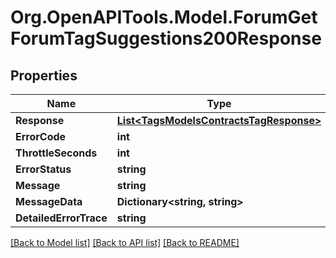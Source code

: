 # Org.OpenAPITools.Model.ForumGetForumTagSuggestions200Response

## Properties

Name | Type | Description | Notes
------------ | ------------- | ------------- | -------------
**Response** | [**List&lt;TagsModelsContractsTagResponse&gt;**](TagsModelsContractsTagResponse.md) |  | [optional] 
**ErrorCode** | **int** |  | [optional] 
**ThrottleSeconds** | **int** |  | [optional] 
**ErrorStatus** | **string** |  | [optional] 
**Message** | **string** |  | [optional] 
**MessageData** | **Dictionary&lt;string, string&gt;** |  | [optional] 
**DetailedErrorTrace** | **string** |  | [optional] 

[[Back to Model list]](../README.md#documentation-for-models) [[Back to API list]](../README.md#documentation-for-api-endpoints) [[Back to README]](../README.md)

